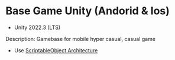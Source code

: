 # Base Game Unity (Andorid & Ios)
- Unity 2022.3 (LTS)
  
Description: Gamebase for mobile hyper casual, casual game 

- Use [ScriptableObject Architecture](https://github.com/VirtueSky/sunflower) 
